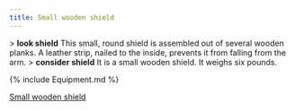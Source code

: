```yaml
---
title: Small wooden shield
---
```


\> **look shield**
This small, round shield is assembled out of several wooden planks. A
leather strip, nailed to the inside, prevents it from falling from the
arm.
\> **consider shield**
It is a small wooden shield.
It weighs six pounds.

{% include Equipment.md %}

[Small wooden shield](Category:_Shields "wikilink")